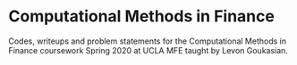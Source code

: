# Computational Methods in Finance
Codes, writeups and problem statements for the Computational Methods in Finance coursework Spring 2020 at UCLA MFE taught by Levon Goukasian.
